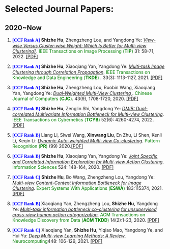 # Selected Journal Papers:
## 2020~Now
<ol>
 
<p style="margin-top: 8px;"><li><font face="verdana" color="blue"><b>[CCF Rank A]</b></font> <b>Shizhe Hu</b>, Zhengzheng Lou, and Yangdong Ye: <i><u> View-wise Versus Cluster-wise Weight: Which Is Better for Multi-view Clustering?</u></i>. <font color="green"> IEEE Transactions on Image Processing (<b>TIP</b>) </font> 31: 58-71, 2022. <a href = "">[PDF]</a></li></p>  

<p style="margin-top: 8px;"><li><font face="verdana" color="blue"><b>[CCF Rank A]</b></font> <b>Shizhe Hu</b>, Xiaoqiang Yan, Yangdong Ye: <i><u> Multi-task Image Clustering through Correlation Propagation</u></i>. <font color="green"> IEEE Transactions on Knowledge and Data Engineering (<b>TKDE</b>) </font>. 33(3): 1113-1127, 2021. <a href = "">[PDF]</a> </li></p> 

<p style="margin-top: 8px;"><li><font face="verdana" color="blue"><b>[CCF Rank A]</b></font> <b>Shizhe Hu</b>, Zhengzheng Lou, Ruobin Wang, Xiaoqiang Yan, Yangdong Ye: <i><u> Dual-Weighted Multi-View Clustering </u></i>. <font color="green">Chinese Journal of Computers (<b>CJC</b>)</font>. 43(9), 1708-1720, 2020. <a href = "http://cjc.ict.ac.cn/online/onlinepaper/08177-%E8%83%A1%E4%B8%96%E5%93%B2-202094103146.pdf">[PDF]</a></li></p>
 
<p style="margin-top: 8px;"><li><font face="verdana" color="blue"><b>[CCF Rank B]</b></font> <b>Shizhe Hu</b>, Zenglin Shi, Yangdong Ye: <i><u>DMIB: Dual-correlated Multivariate Information Bottleneck for Multi-view Clustering</u></i>. <font color="green">IEEE Transactions on Cybernetics (<b>TCYB</b>)</font> 52(6): 4260-4274, 2022. <a href = "">[PDF]</a></li></p>

<p style="margin-top: 8px;"><li><font face="verdana" color="blue"><b>[CCF Rank B]</b></font> Liang Li, Siwei Wang, <b>Xinwang Liu</b>, En Zhu, Li Shen, Kenli Li, Keqin Li: <i><u> Dynamic Auto-weighted Multi-view Co-clustering</u></i>. <font color="green"> Pattern Recognition (<b>PR</b>) </font> (99) 2020.<a href = "">[PDF]</a> </li></p>
 
<p style="margin-top: 8px;"><li><font face="verdana" color="blue"><b>[CCF Rank B]</b></font> <b>Shizhe Hu</b>, Xiaoqiang Yan, Yangdong Ye: <i><u>Joint Specific and Correlated Information Exploration for Multi-view Action Clustering</u></i>. <font color="green">Information Sciences </font> 524: 148-164, 2020. <a href = "">[PDF]</a></li></p> 

<p style="margin-top: 8px;"><li><font face="verdana" color="blue"><b>[CCF Rank C]</b></font> <b>Shizhe Hu</b>, Bo Wang, Zhengzheng Lou, Yangdong Ye: <i><u> Multi-view Content-Context Information Bottleneck for Image Clustering</u></i>. <font color="green"> Expert Systems With Applications (<b>ESWA</b>) </font>183:115374, 2021. <a href = "">[PDF]</a></li></p> 

<p style="margin-top: 8px;"><li><font face="verdana" color="blue"><b>[CCF Rank B]</b></font> Xiaoqiang Yan, Zhengzheng Lou, <b>Shizhe Hu</b>, Yangdong Ye: <i><u> Multi-task information bottleneck co-clustering for unsupervised cross-view human action categorization</u></i>. <font color="green"> ACM Transactions on Knowledge Discovery from Data (<b>ACM TKDD</b>) </font> 14(2):1-23, 2020. <a href = "">[PDF]</a></li></p>
 
<p style="margin-top: 8px;"><li><font face="verdana" color="blue"><b>[CCF Rank C]</b></font> Xiaoqiang Yan, <b>Shizhe Hu</b>, Yiqiao Mao, Yangdong Ye, and Hui Yu: <i><u> Deep Multi-view Learning Methods: A Review</u></i>. <font color="green">Neurocomputing</font>448: 106-129, 2021. <a href = "https://www.sciencedirect.com/science/article/abs/pii/S0925231221004768#!">[PDF]</a></li></p> 
 
 </ol>
